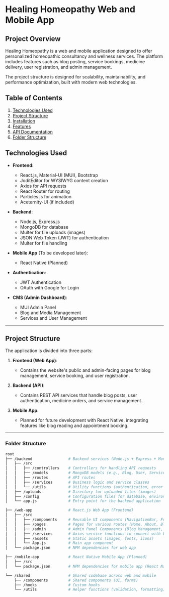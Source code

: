 # Healing Homeopathy Web and Mobile App

## Project Overview

Healing Homeopathy is a web and mobile application designed to offer personalized homeopathic consultancy and wellness services. The platform includes features such as blog posting, service bookings, medicine delivery, user registration, and admin management.

The project structure is designed for scalability, maintainability, and performance optimization, built with modern web technologies.

## Table of Contents

1. [Technologies Used](#technologies-used)
2. [Project Structure](#project-structure)
3. [Installation](#installation)
4. [Features](#features)
5. [API Documentation](#api-documentation)
6. [Folder Structure](#folder-structure)

## Technologies Used

- **Frontend**: 
  - React.js, Material-UI (MUI), Bootstrap
  - JoditEditor for WYSIWYG content creation
  - Axios for API requests
  - React Router for routing
  - Particles.js for animation
  - Aceternity-UI (if included)
  
- **Backend**: 
  - Node.js, Express.js
  - MongoDB for database
  - Multer for file uploads (images)
  - JSON Web Token (JWT) for authentication
  - Multer for file handling

- **Mobile App** (To be developed later):
  - React Native (Planned)

- **Authentication**: 
  - JWT Authentication
  - OAuth with Google for Login

- **CMS (Admin Dashboard)**:
  - MUI Admin Panel
  - Blog and Media Management
  - Services and User Management

---

## Project Structure

The application is divided into three parts:

1. **Frontend (Web App)**: 
   - Contains the website's public and admin-facing pages for blog management, service booking, and user registration.
  
2. **Backend (API)**: 
   - Contains REST API services that handle blog posts, user authentication, medicine orders, and service management.

3. **Mobile App**: 
   - Planned for future development with React Native, integrating features like blog reading and appointment booking.

---

### Folder Structure

```bash
root
├── /backend                # Backend services (Node.js + Express + MongoDB)
│   ├── /src
│   │   ├── /controllers    # Controllers for handling API requests
│   │   ├── /models         # MongoDB models (e.g., Blog, User, Service)
│   │   ├── /routes         # API routes
│   │   ├── /services       # Business logic and service classes
│   │   └── /utils          # Utility functions (authentication, error handling)
│   ├── /uploads            # Directory for uploaded files (images)
│   ├── /config             # Configuration files for database, environment, etc.
│   └── app.js              # Entry point for the backend application

├── /web-app                # React.js Web App (Frontend)
│   ├── /src
│   │   ├── /components     # Reusable UI components (NavigationBar, Footer, Blog)
│   │   ├── /pages          # Pages for various routes (Home, About, Blog, Services)
│   │   ├── /admin          # Admin Panel Components (Blog Management, Dashboard)
│   │   ├── /services       # Axios service functions to connect with backend
│   │   ├── /assets         # Static assets (images, fonts, icons)
│   │   └── App.js          # Main app component
│   └── package.json        # NPM dependencies for web app

├── /mobile-app             # React Native Mobile App (Planned)
│   ├── /src
│   └── package.json        # NPM dependencies for mobile app (React Native)

└── /shared                 # Shared codebase across web and mobile
    ├── /components         # Shared components (UI, forms)
    ├── /hooks              # Custom hooks
    └── /utils              # Helper functions (validation, formatting)